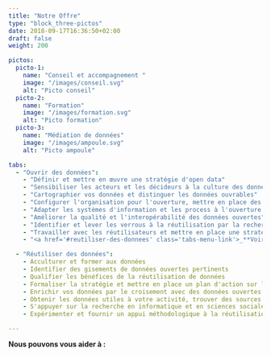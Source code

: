 ```yaml
---
title: "Notre Offre"
type: "block_three-pictos"
date: 2018-09-17T16:36:50+02:00
draft: false
weight: 200

pictos: 
  picto-1: 
    name: "Conseil et accompagnement "
    image: "/images/conseil.svg"
    alt: "Picto conseil"
  picto-2: 
    name: "Formation"
    image: "/images/formation.svg"
    alt: "Picto formation"
  picto-3: 
    name: "Médiation de données"
    image: "/images/ampoule.svg"
    alt: "Picto ampoule"

tabs:
  - "Ouvrir des données":
    - "Définir et mettre en œuvre une stratégie d'open data"
    - "Sensibiliser les acteurs et les décideurs à la culture des données et de leur ouverture"
    - "Cartographier vos données et distinguer les données ouvrables"
    - "Configurer l'organisation pour l'ouverture, mettre en place des processus internes"
    - "Adapter les systèmes d'information et les process à l'ouverture des données"
    - "Améliorer la qualité et l'interopérabilité des données ouvertes"
    - "Identifier et lever les verrous à la réutilisation par la recherche en sciences sociales et en informatique"
    - "Travailler avec les réutilisateurs et mettre en place une stratégie d'open data guidée par la demande"
    - "<a href='#reutiliser-des-donnees' class='tabs-menu-link'>_**Voir notre offre sur la réutilisation des données**_</a>"

  - "Réutiliser des données":
    - Acculturer et former aux données
    - Identifier des gisements de données ouvertes pertinents
    - Qualifier les bénéfices de la réutilisation de données
    - Formaliser la stratégie et mettre en place un plan d'action sur l'open data
    - Enrichir vos données par le croisement avec des données ouvertes
    - Obtenir les données utiles à votre activité, trouver des sources alternatives de données
    - S'appuyer sur la recherche en informatique et en sciences sociales pour augmenter l'utilité des données ouvertes
    - Expérimenter et fournir un appui méthodologique à la réutilisation de données ouvertes

---
```


**Nous pouvons vous aider à :**